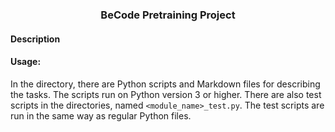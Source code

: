 <h3 align="center">BeCode Pretraining Project</h3>

#### Description


#### Usage:

In the directory, there are Python scripts and Markdown files for describing the tasks. 
The scripts run on Python version 3 or higher. There are also test scripts in the directories, 
named `<module_name>_test.py`. The test scripts are run in the same way as regular Python files.


